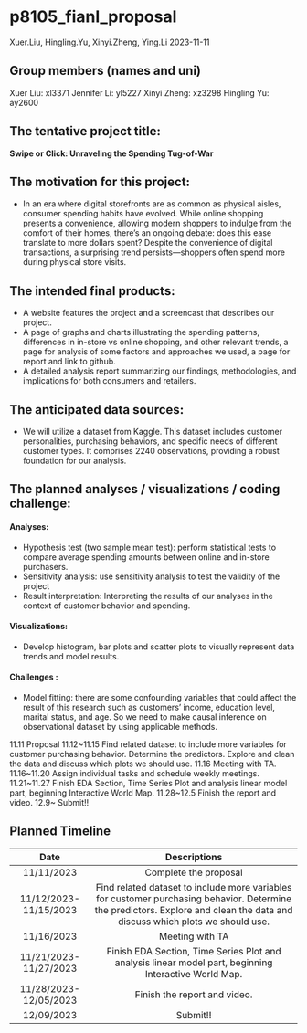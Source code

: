 p8105_fianl_proposal
================
Xuer.Liu, Hingling.Yu, Xinyi.Zheng, Ying.Li
2023-11-11

## Group members (names and uni)

Xuer Liu: xl3371 Jennifer Li: yl5227 Xinyi Zheng: xz3298 Hingling Yu:
ay2600

## The tentative project title:

**Swipe or Click: Unraveling the Spending Tug-of-War**

## The motivation for this project:

- In an era where digital storefronts are as common as physical aisles,
  consumer spending habits have evolved. While online shopping presents
  a convenience, allowing modern shoppers to indulge from the comfort of
  their homes, there’s an ongoing debate: does this ease translate to
  more dollars spent? Despite the convenience of digital transactions, a
  surprising trend persists—shoppers often spend more during physical
  store visits.

## The intended final products:

- A website features the project and a screencast that describes our
  project.
- A page of graphs and charts illustrating the spending patterns,
  differences in in-store vs online shopping, and other relevant trends,
  a page for analysis of some factors and approaches we used, a page for
  report and link to github.
- A detailed analysis report summarizing our findings, methodologies,
  and implications for both consumers and retailers.

## The anticipated data sources:

- We will utilize a dataset from Kaggle. This dataset includes customer
  personalities, purchasing behaviors, and specific needs of different
  customer types. It comprises 2240 observations, providing a robust
  foundation for our analysis.

## The planned analyses / visualizations / coding challenge:

#### Analyses:

- Hypothesis test (two sample mean test): perform statistical tests to
  compare average spending amounts between online and in-store
  purchasers.
- Sensitivity analysis: use sensitivity analysis to test the validity of
  the project
- Result interpretation: Interpreting the results of our analyses in the
  context of customer behavior and spending.

#### Visualizations:

- Develop histogram, bar plots and scatter plots to visually represent
  data trends and model results.

#### Challenges :

- Model fitting: there are some confounding variables that could affect
  the result of this research such as customers’ income, education
  level, marital status, and age. So we need to make causal inference on
  observational dataset by using applicable methods.

11.11 Proposal 11.12~11.15 Find related dataset to include more
variables for customer purchasing behavior. Determine the predictors.
Explore and clean the data and discuss which plots we should use. 11.16
Meeting with TA. 11.16~11.20 Assign individual tasks and schedule weekly
meetings. 11.21~11.27 Finish EDA Section, Time Series Plot and analysis
linear model part, beginning Interactive World Map. 11.28~12.5 Finish
the report and video. 12.9~ Submit!!

## Planned Timeline

|          Date          |                                                                                 Descriptions                                                                                 |
|:----------------------:|:----------------------------------------------------------------------------------------------------------------------------------------------------------------------------:|
|       11/11/2023       |                                                                            Complete the proposal                                                                             |
| 11/12/2023- 11/15/2023 | Find related dataset to include more variables for customer purchasing behavior. Determine the predictors. Explore and clean the data and discuss which plots we should use. |
|       11/16/2023       |                                                                               Meeting with TA                                                                                |
| 11/21/2023- 11/27/2023 |                                    Finish EDA Section, Time Series Plot and analysis linear model part, beginning Interactive World Map.                                     |
| 11/28/2023- 12/05/2023 |                                                                         Finish the report and video.                                                                         |
|       12/09/2023       |                                                                                   Submit!!                                                                                   |
